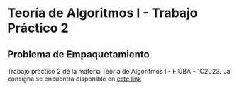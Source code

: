 # Teoría de Algoritmos I - Trabajo Práctico 2

## Problema de Empaquetamiento

Trabajo práctico 2 de la materia Teoría de Algoritmos I - FIUBA - 1C2023. La consigna se encuentra disponible en [este link](https://drive.google.com/file/d/1dx59jZJzRIQxnhhgMwSQPp4FuHJIZSoC/view)
